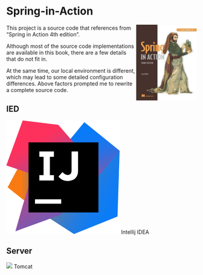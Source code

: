 # Spring-in-Action

<img align="right" width="160" height="200" src="/spring-in-action-4th-edition.jpg">

This project is a source code that references from “Spring in Action 4th edition”.

Although most of the source code implementations are available in this book, there are a few details that do not fit in.

At the same time, our local environment is different, which may lead to some detailed configuration differences. Above factors prompted me to rewrite a complete source code.

## IED

![](/intellij-idea_logo.png) Intellij IDEA

## Server

![](http://tomcat.apache.org/res/images/tomcat.png)
Tomcat